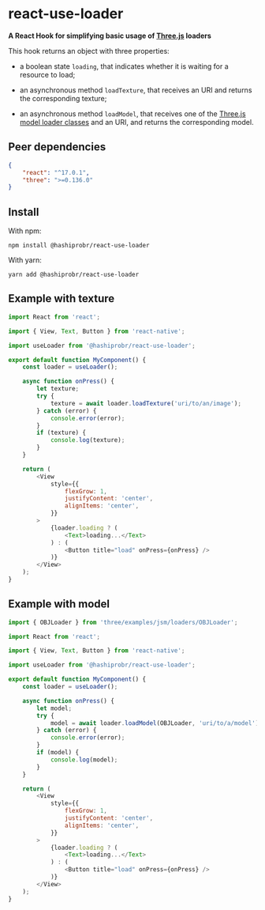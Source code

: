 react-use-loader
================

**A React Hook for simplifying basic usage of [Three.js](https://threejs.org/)
loaders**

This hook returns an object with three properties:

* a boolean state `loading`, that indicates whether it is waiting for a resource
  to load;

* an asynchronous method `loadTexture`, that receives an URI and returns the
  corresponding texture;

* an asynchronous method `loadModel`, that receives one of the [Three.js model
  loader
  classes](https://github.com/mrdoob/three.js/tree/dev/examples/jsm/loaders) and
  an URI, and returns the corresponding model.


Peer dependencies
-----------------

``` json
{
    "react": "^17.0.1",
    "three": ">=0.136.0"
}
```


Install
-------

With npm:

```
npm install @hashiprobr/react-use-loader
```

With yarn:

```
yarn add @hashiprobr/react-use-loader
```


Example with texture
--------------------

``` js
import React from 'react';

import { View, Text, Button } from 'react-native';

import useLoader from '@hashiprobr/react-use-loader';

export default function MyComponent() {
    const loader = useLoader();

    async function onPress() {
        let texture;
        try {
            texture = await loader.loadTexture('uri/to/an/image');
        } catch (error) {
            console.error(error);
        }
        if (texture) {
            console.log(texture);
        }
    }

    return (
        <View
            style={{
                flexGrow: 1,
                justifyContent: 'center',
                alignItems: 'center',
            }}
        >
            {loader.loading ? (
                <Text>loading...</Text>
            ) : (
                <Button title="load" onPress={onPress} />
            )}
        </View>
    );
}
```


Example with model
------------------

``` js
import { OBJLoader } from 'three/examples/jsm/loaders/OBJLoader';

import React from 'react';

import { View, Text, Button } from 'react-native';

import useLoader from '@hashiprobr/react-use-loader';

export default function MyComponent() {
    const loader = useLoader();

    async function onPress() {
        let model;
        try {
            model = await loader.loadModel(OBJLoader, 'uri/to/a/model');
        } catch (error) {
            console.error(error);
        }
        if (model) {
            console.log(model);
        }
    }

    return (
        <View
            style={{
                flexGrow: 1,
                justifyContent: 'center',
                alignItems: 'center',
            }}
        >
            {loader.loading ? (
                <Text>loading...</Text>
            ) : (
                <Button title="load" onPress={onPress} />
            )}
        </View>
    );
}
```
